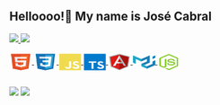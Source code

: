 ## Helloooo!👋 My name is José Cabral

<div>
  <a href="https://github.com/jlmcabral">
  <img height="180em" src="https://github-readme-stats.vercel.app/api?username=jlmcabral&count_private=true&hide=prs&show_icons=true&theme=algolia"/>
  <img height="180em" src="https://github-readme-stats.vercel.app/api/top-langs/?username=jlmcabral&theme=algolia&layout=compact&hide=php"/>
</div>

<div style="display: inline_block"><br>
  <img align="center" alt="jlmcabral-HTML" height="30" width="40" src="https://raw.githubusercontent.com/devicons/devicon/master/icons/html5/html5-original.svg">
  <img align="center" alt="jlmcabral-CSS" height="30" width="40" src="https://raw.githubusercontent.com/devicons/devicon/master/icons/css3/css3-original.svg">
  <img align="center" alt="jlmcabral-Js" height="30" width="40" src="https://raw.githubusercontent.com/devicons/devicon/master/icons/javascript/javascript-plain.svg">
  <img align="center" alt="jlmcabral-Ts" height="30" width="40" src="https://raw.githubusercontent.com/devicons/devicon/master/icons/typescript/typescript-plain.svg">
  <img align="center" alt="jlmcabral-Angular" height="30" width="40" src="https://raw.githubusercontent.com/devicons/devicon/master/icons/angularjs/angularjs-original.svg">
  <img align="center" alt="jlmcabral-MaterialUi" height="30" width="40" src="https://raw.githubusercontent.com/devicons/devicon/master/icons/materialui/materialui-original.svg">
  <img align="center" alt="jlmcabral-NodeJs" height="30" width="40" src="https://raw.githubusercontent.com/devicons/devicon/master/icons/nodejs/nodejs-original.svg">
</div>

##
<div>
  <a href="mailto:dev.josecabral@gmail.com"><img src="https://img.shields.io/badge/-Gmail-%23333?style=for-the-badge&logo=gmail&logoColor=white" target="_blank"></a>
  <a href="https://www.linkedin.com/in/jos%C3%A9-cabral/" target="_blank"><img src="https://img.shields.io/badge/-LinkedIn-%230077B5?style=for-the-badge&logo=linkedin&logoColor=white" target="_blank"></a> 
 
<!--
  ![Snake animation](https://github.com/jlmcabral/jlmcabral/blob/output/github-contribution-grid-snake.svg)
</div>

-->
  
